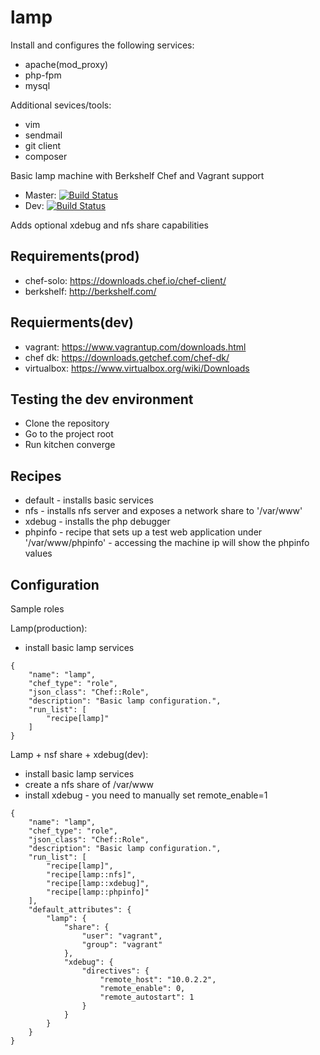 lamp
====
Install and configures the following services:
- apache(mod_proxy)
- php-fpm
- mysql

Additional sevices/tools:
- vim
- sendmail
- git client
- composer

Basic lamp machine with Berkshelf Chef and Vagrant support
* Master: [![Build Status](https://api.travis-ci.org/sergiuionescu/lamp.svg?branch=master)](http://travis-ci.org/sergiuionescu/lamp)
* Dev: [![Build Status](https://api.travis-ci.org/sergiuionescu/lamp.svg?branch=dev)](http://travis-ci.org/sergiuionescu/lamp)

Adds optional xdebug and nfs share capabilities

Requirements(prod)
------------------
* chef-solo: https://downloads.chef.io/chef-client/
* berkshelf: http://berkshelf.com/

Requierments(dev)
-----------------
* vagrant: https://www.vagrantup.com/downloads.html
* chef dk: https://downloads.getchef.com/chef-dk/
* virtualbox: https://www.virtualbox.org/wiki/Downloads

Testing the dev environment
---------------------------
- Clone the repository
- Go to the project root
- Run kitchen converge

Recipes
-------
- default - installs basic services
- nfs - installs nfs server and exposes a network share to '/var/www'
- xdebug - installs the php debugger
- phpinfo - recipe that sets up a test web application under '/var/www/phpinfo' - accessing the machine ip will show the phpinfo values

Configuration
-------------
Sample roles

Lamp(production):
- install basic lamp services
``````
{
    "name": "lamp",
    "chef_type": "role",
    "json_class": "Chef::Role",
    "description": "Basic lamp configuration.",
    "run_list": [
        "recipe[lamp]"
    ]
}
``````

Lamp + nsf share + xdebug(dev):
- install basic lamp services
- create a nfs share of /var/www
- install xdebug - you need to manually set remote_enable=1
``````
{
    "name": "lamp",
    "chef_type": "role",
    "json_class": "Chef::Role",
    "description": "Basic lamp configuration.",
    "run_list": [
        "recipe[lamp]",
        "recipe[lamp::nfs]",
        "recipe[lamp::xdebug]",
        "recipe[lamp::phpinfo]"
    ],
    "default_attributes": {
        "lamp": {
            "share": {
                "user": "vagrant",
                "group": "vagrant"
            },
            "xdebug": {
                "directives": {
                    "remote_host": "10.0.2.2",
                    "remote_enable": 0,
                    "remote_autostart": 1
                }
            }
        }
    }
}
